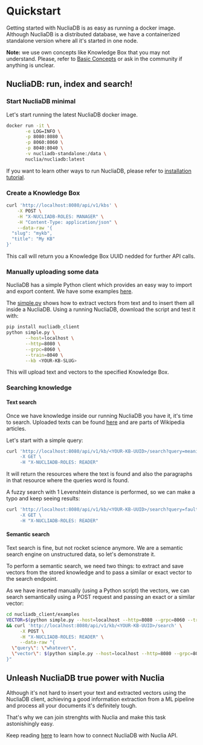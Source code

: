 # Quickstart

Getting started with NucliaDB is as easy as running a docker
image. Although NucliaDB is a distributed database, we have a
containerized standalone version where all it's started in one node.

**Note:** we use own concepts like Knowledge Box that you may not
understand. Please, refer to [Basic Concepts](basic-concepts.md) or
ask in the community if anything is unclear.

## NucliaDB: run, index and search!

### Start NucliaDB minimal

Let's start running the latest NucliaDB docker image.

```bash
docker run -it \
       -e LOG=INFO \
       -p 8080:8080 \
       -p 8060:8060 \
       -p 8040:8040 \
       -v nucliadb-standalone:/data \
       nuclia/nucliadb:latest
```

If you want to learn other ways to run NucliaDB, please refer to
[installation tutorial](installation.md).

### Create a Knowledge Box

```bash
curl 'http://localhost:8080/api/v1/kbs' \
    -X POST \
    -H "X-NUCLIADB-ROLES: MANAGER" \
    -H "Content-Type: application/json" \
    --data-raw '{
  "slug": "mykb",
  "title": "My KB"
}'
```

This call will return you a Knowledge Box UUID nedded for further API
calls.

### Manually uploading some data

NucliaDB has a simple Python client which provides an easy way to
import and export content. We have some examples
[here](../../nucliadb_client/examples/).


The [simple.py](../../nucliadb_client/examples/simple.py) shows how to
extract vectors from text and to insert them all inside a
NucliaDB. Using a running NucliaDB, download the script and test it
with:

```bash
pip install nucliadb_client
python simple.py \
       --host=localhost \
       --http=8080 \
       --grpc=8060 \
       --train=8040 \
       --kb <YOUR-KB-SLUG>
```

This will upload text and vectors to the specified Knowledge Box. 

### Searching knowledge

#### Text search

Once we have knowledge inside our running NucliaDB you have it, it's
time to search. Uploaded texts can be found
[here](../../nucliadb_client/examples/articles.json) and are parts of
Wikipedia articles.

Let's start with a simple query:

```bash
curl 'http://localhost:8080/api/v1/kb/<YOUR-KB-UUID>/search?query=meaning\
     -X GET \
     -H "X-NUCLIADB-ROLES: READER"
```

It will return the resources where the text is found and also the
paragraphs in that resource where the queries word is found.

A fuzzy search with 1 Levenshtein distance is performed, so we can
make a typo and keep seeing results:

```bash
curl 'http://localhost:8080/api/v1/kb/<YOUR-KB-UUID>/search?query=fault+t0lerance\
     -X GET \
     -H "X-NUCLIADB-ROLES: READER"
```

#### Semantic search

Text search is fine, but not rocket science anymore. We are a semantic
search engine on unstructured data, so let's demonstrate it.

To perform a semantic search, we need two things: to extract and save
vectors from the stored knowledge and to pass a similar or exact
vector to the search endpoint.

As we have inserted manually (using a Python script) the vectors, we
can search semantically using a POST request and passing an exact or a
similar vector:

```bash
cd nucliadb_client/examples
VECTOR=$(python simple.py --host=localhost --http=8080 --grpc=8060 --train=8040 --kb simple --print-random-vector) \
&& curl 'http://localhost:8080/api/v1/kb/<YOUR-KB-UUID>/search' \
     -X POST \
     -H "X-NUCLIADB-ROLES: READER" \
     --data-raw "{
  \"query\": \"whatever\",
  \"vector\": $(python simple.py --host=localhost --http=8080 --grpc=8060 --train=8040 --kb simple --print-random-vector)
}"
```


## Unleash NucliaDB true power with Nuclia

Although it's not hard to insert your text and extracted vectors using
the NucliaDB client, achieving a good information extraction from a ML
pipeline and process all your documents it's definitely tough.

That's why we can join strenghts with Nuclia and make this task
astonishingly easy.

Keep reading [here](./limitless-nucliadb-with-nuclia.md) to learn how to connect NucliaDB with Nuclia API.
